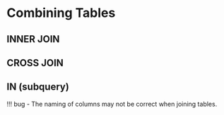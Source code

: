 # Combining Tables

## INNER JOIN

## CROSS JOIN

## IN (subquery)

!!! bug
    - The naming of columns may not be correct when joining tables.